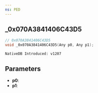 ```yaml
---
ns: PED
---
```

## _0x070A3841406C43D5

```c
// 0x070A3841406C43D5
void _0x070A3841406C43D5(Any p0, Any p1);
```

```
NativeDB Introduced: v1207
```

## Parameters
* **p0**:
* **p1**:
